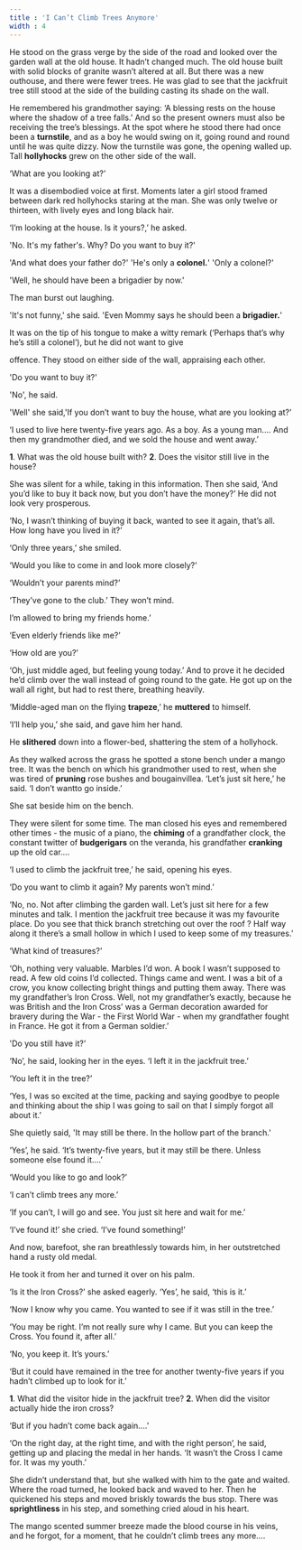 ```yaml
---
title : 'I Can’t Climb Trees Anymore'
width : 4
---
```


He stood on the grass verge by the side of the road and looked over the garden wall at the old house. It hadn’t changed much. The old house built with solid blocks of granite wasn’t altered at all. But there was a new outhouse, and there were fewer trees. He was glad to see that the jackfruit tree still stood at the side of the building casting its shade on the wall. 

He remembered his grandmother saying: ‘A blessing rests on the house where the shadow of a tree falls.’ And so the present owners must also be receiving the tree’s blessings. At the spot where he stood there had once been a **turnstile**, and as a boy he would swing on it, going round and round until he was quite dizzy. Now the turnstile was gone, the opening walled up. Tall **hollyhocks** grew on the other side of the wall. 

‘What are you looking at?’

It was a disembodied voice at first.
Moments later a girl stood framed between
dark red hollyhocks staring at the man. She
was only twelve or thirteen, with lively eyes and long black hair.

‘I’m looking at the house. Is it yours?,’ he
asked.

'No. It's my father's. Why? Do you want to
buy it?'

'And what does your father do?'
'He's only a **colonel.**'
'Only a colonel?'

'Well, he should have been a brigadier by
now.'

 The man burst out laughing.

 'It's not funny,' she said. 'Even Mommy
says he should been a **brigadier.**'

It was on the tip of his tongue to make
a witty remark (‘Perhaps that’s why he’s
still a colonel’), but he did not want to give

offence. They stood on either side of the
wall, appraising each other.

'Do you want to buy it?'

'No', he said.

'Well' she said,'If you don’t want to buy
the house, what are you looking at?’

‘I used to live here twenty-five years
ago. As a boy. As a young man.... And
then my grandmother died, and we sold
the house and went away.’

**1**. What was the old house built with?
**2**. Does the visitor still live in the
house?

She was silent for a while, taking in this
information. Then she said, ‘And you’d
like to buy it back now, but you don’t
have the money?’ He did not look very
prosperous.

‘No, I wasn’t thinking of buying it back,
wanted to see it again, that’s all. How
long have you lived in it?’

‘Only three years,’ she smiled.

‘Would you like to come in and look
more closely?’

‘Wouldn’t your parents mind?’

‘They’ve gone to the club.’ They won’t mind.

I’m allowed to bring my friends home.’

‘Even elderly friends like me?’

‘How old are you?’

‘Oh, just middle aged, but feeling young
today.’ And to prove it he decided he’d
climb over the wall instead of going round
to the gate. He got up on the wall all right, but had to rest there, breathing heavily. 

‘Middle-aged man on the flying
**trapeze**,’ he **muttered** to himself.

‘I’ll help you,’ she said, and gave him her
hand.

He **slithered** down into a flower-bed,
shattering the stem of a hollyhock.

As they walked across the grass he spotted a stone bench under a mango tree. It was the bench on which his grandmother used to rest, when she was tired of **pruning** rose bushes and bougainvillea. ‘Let’s just sit here,’ he said. ‘I don’t wantto go inside.’


She sat beside him on the bench.

They were silent for some time. The man closed his eyes and remembered other times - the music of a piano, the **chiming** of a grandfather clock, the constant twitter of **budgerigars** on the veranda, his grandfather **cranking** up the old car....

‘I used to climb the jackfruit tree,’ he said, opening his eyes.

‘Do you want to climb it again? My
parents won’t mind.’

‘No, no. Not after climbing the garden wall. Let’s just sit here for a few minutes and talk. I mention the jackfruit tree because it was my favourite place. Do you see that thick branch stretching out over the roof ? Half way along it there’s a small hollow in which I used to keep some of my treasures.’ 

‘What kind of treasures?’

‘Oh, nothing very valuable. Marbles I’d won. A book I wasn’t supposed to read. A few old coins I’d collected. Things came and went. I was a bit of a crow, you know collecting bright things and putting them away. There was my grandfather’s Iron Cross. Well, not my grandfather’s exactly, because he was British and the Iron Cross’ was a German decoration awarded for bravery during the War - the First World War - when my grandfather fought in France. He got it from a German soldier.’ 

'Do you still have it?’

‘No’, he said, looking her in the eyes. ‘I left it in the jackfruit tree.’

‘You left it in the tree?’

‘Yes, I was so excited at the time, packing and saying goodbye to people and thinking about the ship I was going to sail on that I simply forgot all about it.’

She quietly said, 'It may still be there. In the hollow part of the branch.'

‘Yes’, he said. ‘It’s twenty-five years, but it may still be there. Unless someone else found it….’

‘Would you like to go and look?’

‘I can’t climb trees any more.’

‘If you can’t, I will go and see. You just sit here and wait for me.’

‘I’ve found it!’ she cried. ‘I’ve found something!’

And now, barefoot, she ran breathlessly towards him, in her outstretched hand a rusty old medal.

He took it from her and turned it over on his palm.

‘Is it the Iron Cross?’ she asked eagerly. ‘Yes’, he said, ‘this is it.’

‘Now I know why you came. You wanted to see if it was still in the tree.’

‘You may be right. I’m not really sure why I came. But you can keep the Cross. You found it, after all.’

‘No, you keep it. It’s yours.’

‘But it could have remained in the tree for another twenty-five years if you hadn’t climbed up to look for it.’

**1**. What did the visitor hide in the jackfruit tree?
**2**. When did the visitor actually hide the iron cross?

‘But if you hadn’t come back again....’

‘On the right day, at the right time, and with the right person’, he said, getting up and placing the medal in her hands. ‘It wasn’t the Cross I came for. It was my youth.’

She didn’t understand that, but she walked with him to the gate and waited. Where the road turned, he looked back and waved to her. Then he quickened his steps and moved briskly towards the bus stop. There was **sprightliness** in his step, and something cried aloud in his heart. 

The mango scented summer breeze made the blood course in his veins, and he forgot, for a moment, that he couldn’t climb trees any more….
